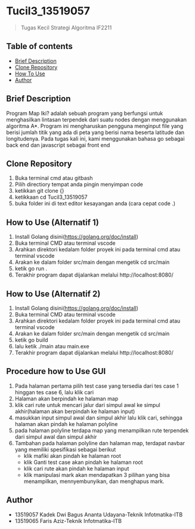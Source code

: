 # Tucil3_13519057
> Tugas Kecil Strategi Algoritma IF2211


## Table of contents
* [Brief Description](#brief-description)
* [Clone Repository](#clone-repository)
* [How To Use](#how-to-use)
* [Author](#author)


## Brief Description
Program Map Iki? adalah sebuah program yang berfungsi untuk menghasilkan lintasan terpendek dari suatu nodes dengan menggunakan algoritma A*. Program ini mengharuskan pengguna menginput file yang berisi jumlah titik yang ada di peta yang berisi nama beserta latitude dan longitudenya.
Pada tugas kali ini, kami menggunakan bahasa go sebagai back end dan javascript sebagai front end



## Clone Repository
1. Buka terminal cmd atau gitbash 
2. Pilih directiory tempat anda pingin menyimpan code 
3. ketikkan git clone {}
4. ketikkaan cd Tucil3_13519057
5. buka folder ini di text editor kesayangan anda (cara cepat code .)



## How to Use (Alternatif 1)
1. Install Golang disini(https://golang.org/doc/install)
2. Buka terminal CMD atau terminal vscode
3. Arahkan direktori kedalam folder proyek ini pada terminal cmd atau terminal vscode
4. Arakan ke dalam folder src/main dengan mengetik cd src/main 
5. ketik go run . 
6. Terakhir program dapat dijalankan melalui http://localhost:8080/

## How to Use (Alternatif 2)
1. Install Golang disini(https://golang.org/doc/install)
2. Buka terminal CMD atau terminal vscode
3. Arahkan direktori kedalam folder proyek ini pada terminal cmd atau terminal vscode
4. Arakan ke dalam folder src/main dengan mengetik cd src/main 
5. ketik go build
6. lalu ketik ./main atau main.exe 
6. Terakhir program dapat dijalankan melalui http://localhost:8080/

## Procedure how to Use GUI 
1. Pada halaman pertama pilih test case yang tersedia dari tes case 1 hinggan tes case 6, lalu klik cari 
2. Halaman akan berpindah ke halaman map
3. klik cari rute untuk mencari jalur dari simpul awal ke simpul akhir(halaman akan berpindah ke halaman input)
4. masukkan input simpul awal dan simpul akhir lalu klik cari, sehingga halaman akan pindah ke halaman polyline
5. pada halaman polyline terdapa map yang menampilkan rute terpendek dari simpul awal dan simpul akhir 
6. Tambahan pada halaman polyline dan halaman map, terdapat navbar yang memiliki spesifikasi sebagai berikut 
    - klik mafiki akan pindah ke halaman root 
    - klik Ganti test case akan pindah ke halaman root 
    - klik cari rute akan pindah ke halaman input 
    - klik manipulasi mark akan mendapatkan 3 pilihan yang bisa menampilkan, mennyembunyikan, dan menghapus mark.

## Author
* 13519057 Kadek Dwi Bagus Ananta Udayana-Teknik Infotmatika-ITB
* 13519065 Faris Aziz-Teknik Infotmatika-ITB 	
